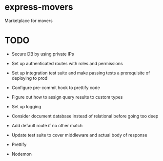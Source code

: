 # express-movers

Marketplace for movers

# TODO
- Secure DB by using private IPs
- Set up authenticated routes with roles and permissions
- Set up integration test suite and make passing tests a prerequisite of deploying to prod
- Configure pre-commit hook to prettify code
- Figure out how to assign query results to custom types
- Set up logging
- Consider document database instead of relational before going too deep
- Add default route if no other match

- Update test suite to cover middleware and actual body of response
- Prettify
- Nodemon

